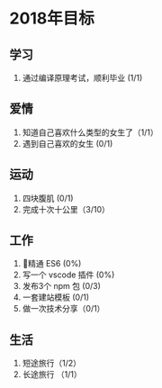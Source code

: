 # 2018年目标

## 学习

1. 通过编译原理考试，顺利毕业 (1/1)

## 爱情

1. 知道自己喜欢什么类型的女生了（1/1）
1. 遇到自己喜欢的女生 (0/1)

## 运动

1. 四块腹肌 (0/1)
1. 完成十次十公里（3/10）

## 工作

1. 精通 ES6 (0%)
1. 写一个 vscode 插件 (0%)
1. 发布3个 npm 包 (0/3)
1. 一套建站模板 (0/1)
1. 做一次技术分享（0/1）

## 生活

1. 短途旅行（1/2）
1. 长途旅行 （1/1）
